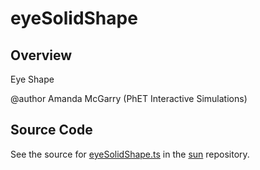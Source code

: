 # eyeSolidShape

## Overview

Eye Shape

@author Amanda McGarry (PhET Interactive Simulations)



## Source Code

See the source for [eyeSolidShape.ts](https://github.com/phetsims/sun/blob/main/js/shapes/eyeSolidShape.ts) in the [sun](https://github.com/phetsims/sun) repository.
